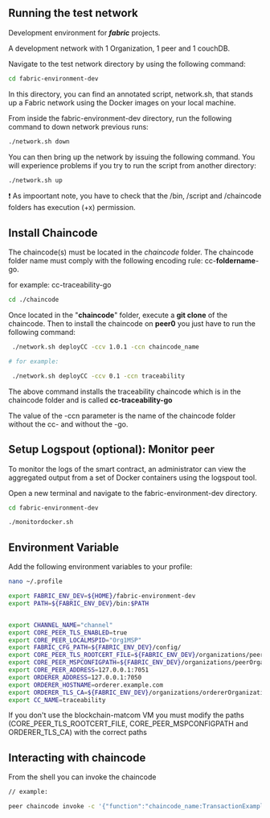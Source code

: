 ## Running the test network

Development environment for ***fabric*** projects.

A development network with 1 Organization, 1 peer and 1 couchDB.

Navigate to the test network directory by using the following command:

```bash
cd fabric-environment-dev
```

In this directory, you can find an annotated script, network.sh, that stands up a Fabric network using the Docker images on your local machine.

From inside the fabric-environment-dev directory, run the following command to down network previous runs:

```bash
./network.sh down
```

You can then bring up the network by issuing the following command. You will experience problems if you try to run the script from another directory:

```bash
./network.sh up
```

 ❗ As impoortant note, you have to check that the /bin, /script and /chaincode folders has execution (+x) permission.

## Install Chaincode

The chaincode(s) must be located in the _chaincode_ folder. The chaincode folder name must comply with the following encoding rule: cc-__foldername__-go.

for example: cc-traceability-go

```bash
cd ./chaincode
```
Once located in the "__chaincode__" folder, execute a __git clone__ of the chaincode.
Then to install the chaincode on __peer0__ you just have to run the following command:

```bash
 ./network.sh deployCC -ccv 1.0.1 -ccn chaincode_name
```

```bash
# for example:

 ./network.sh deployCC -ccv 0.1 -ccn traceability
```
The above command installs the traceability chaincode which is in the chaincode folder and is called __cc-traceability-go__

The value of the -ccn parameter is the name of the chaincode folder without the cc- and without the -go.

## Setup Logspout (optional): Monitor peer
To monitor the logs of the smart contract, an administrator can view the aggregated output from a set of Docker containers using the logspout tool.

Open a new terminal and navigate to the fabric-environment-dev directory.

```bash
cd fabric-environment-dev

./monitordocker.sh
```

## Environment Variable

Add the following environment variables to your profile:
```bash
nano ~/.profile
```

```bash
export FABRIC_ENV_DEV=${HOME}/fabric-environment-dev
export PATH=${FABRIC_ENV_DEV}/bin:$PATH


export CHANNEL_NAME="channel"
export CORE_PEER_TLS_ENABLED=true
export CORE_PEER_LOCALMSPID="Org1MSP"
export FABRIC_CFG_PATH=${FABRIC_ENV_DEV}/config/
export CORE_PEER_TLS_ROOTCERT_FILE=${FABRIC_ENV_DEV}/organizations/peerOrganizations/org1.example.com/peers/peer0.org1.example.com/tls/ca.crt
export CORE_PEER_MSPCONFIGPATH=${FABRIC_ENV_DEV}/organizations/peerOrganizations/org1.example.com/users/Admin@org1.example.com/msp/
export CORE_PEER_ADDRESS=127.0.0.1:7051
export ORDERER_ADDRESS=127.0.0.1:7050
export ORDERER_HOSTNAME=orderer.example.com
export ORDERER_TLS_CA=${FABRIC_ENV_DEV}/organizations/ordererOrganizations/example.com/orderers/orderer.example.com/msp/tlscacerts/tlsca.example.com-cert.pem
export CC_NAME=traceability
```
If you don't use the blockchain-matcom VM you must modify the paths (CORE_PEER_TLS_ROOTCERT_FILE, CORE_PEER_MSPCONFIGPATH and ORDERER_TLS_CA) with the correct paths

## Interacting with chaincode
From the shell you can invoke the chaincode

```bash
// example:

peer chaincode invoke -c '{"function":"chaincode_name:TransactionExample","Args":[]}' -o $ORDERER_ADDRESS --tls --cafile $ORDERER_TLS_CA -C $CHANNEL_NAME -n $CC_NAME --peerAddresses $CORE_PEER_ADDRESS --tlsRootCertFiles $CORE_PEER_TLS_ROOTCERT_FILE 
```


